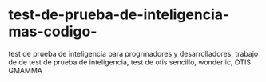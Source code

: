 # test-de-prueba-de-inteligencia-mas-codigo-
test de prueba de inteligencia para progrmadores y desarrolladores, trabajo de de test de prueba de inteligencia, test de otis sencillo, wonderlic, OTIS GMAMMA
